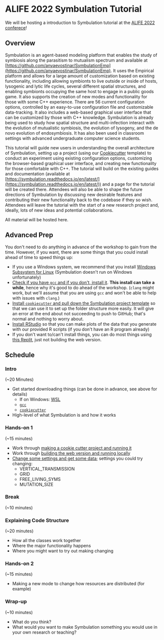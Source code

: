 # ALIFE 2022 Symbulation Tutorial

We will be hosting a introduction to Symbulation tutorial at the [ALIFE 2022 conferece](https://2022.alife.org/)!

## Overview
Symbulation is an agent-based modeling platform that enables the study of symbiosis along the parasitism to mutualism spectrum and available at [https://github.com/anyaevostinar/SymbulationEmp](https://github.com/anyaevostinar/SymbulationEmp). It uses the Empirical platform and allows for a large amount of customization based on existing functionality, including allowing symbionts to live outside or inside of hosts, lysogenic and lytic life cycles, several different spatial structures, and enabling symbionts occupying the same host to engage in a public goods game. It also supports the creation of new modes and functionality for those with some C++ experience. There are 56 current configuration options, controlled by an easy-to-use configuration file and customizable data-tracking. It also includes a web-based graphical user interface that can be customized by those with C++ knowledge. Symbulation is already being used  to study how spatial structure and multi-infection interact with the evolution of mutualistic symbiosis, the evolution of lysogeny, and the de novo evolution of endosymbiosis. It has also been used in classroom settings with advanced undergraduate computer science students. 

This tutorial will guide new users in understanding the overall architecture of Symbulation, setting up a project (using our [Cookiecutter](https://github.com/anyaevostinar/SymbulationProjectTemplate) template) to conduct an experiment using existing configuration options,  customizing the browser-based graphical user interface, and creating new functionality for those comfortable with C++. The tutorial will build on the existing guides and documentation (available at [https://symbulation.readthedocs.io/en/latest/](https://symbulation.readthedocs.io/en/latest/)) and a page for the tutorial will be created there. Attendees will also be able to shape the future directions of Symbulation by discussing new desirable features and contributing their new functionality back to the codebase if they so wish. Attendees will leave the tutorial with the start of a new research project and, ideally, lots of new ideas and potential collaborations.

All material will be hosted here.

## Advanced Prep
You don't need to do anything in advance of the workshop to gain from the time.
However, if you want, there are some things that you could install ahead of time to speed things up:

* If you use a Windows system, we recommend that you install [Windows Subsystem for Linux](https://docs.microsoft.com/en-us/windows/wsl/) (Symbulation doesn't run on Windows unfortunately)
* [Check if you have `gcc` and if you don't, install it](https://symbulation.readthedocs.io/en/latest/QuickStartGuides/1-GettingRunning.html#install-native-c-compiler). **This install can take a while**, hence why it's good to do ahead of the workshop. (`clang` might work, but we'll assume that you are using `gcc` and won't be able to help with issues with `clang`.)
* [Install `cookiecutter` and pull down the Symbulation project template](https://symbulation.readthedocs.io/en/latest/QuickStartGuides/1-GettingRunning.html#using-cookiecutter) so that we can use it to set up the folder structure more easily. It will give an error at the end about not succeeding to push to GitHub; that's normal and nothing to worry about.
* [Install RStudio](https://docs.rstudio.com/) so that you can make plots of the data that you generate with our provided R scripts (if you don't have an R program already)
* If you don't want to/can't install things, you can do most things using [this Replit](https://replit.com/@anyaevostinar/Symbulation-Example), just not building the web version.

## Schedule

### Intro
(~20 Minutes)

* Get started downloading things (can be done in advance, see above for details)
    * If on Windows: [WSL](https://docs.microsoft.com/en-us/windows/wsl/)
    * [`gcc`](https://symbulation.readthedocs.io/en/latest/QuickStartGuides/1-GettingRunning.html#install-native-c-compiler)
    * [`cookiecutter`](https://symbulation.readthedocs.io/en/latest/QuickStartGuides/1-GettingRunning.html#using-cookiecutter)
* High-level of what Symbulation is and how it works

### Hands-on 1 
(~15 minutes)
* Work through [making a cookie cutter project and running it](https://symbulation.readthedocs.io/en/latest/QuickStartGuides/1-GettingRunning.html#using-cookiecutter)
* Work through [building the web version and running locally](https://symbulation.readthedocs.io/en/latest/QuickStartGuides/1-GettingRunning.html#install-web-gui)
* [Change some settings and get some data](https://symbulation.readthedocs.io/en/latest/QuickStartGuides/2-CollectingData.html); settings you could try changing:
    * VERTICAL_TRANSMISSION
    * GRID
    * FREE_LIVING_SYMS
    * MUTATION_SIZE

### Break 
(~10 minutes)

### Explaining Code Structure 
(~20 minutes)
* How all the classes work together
* Where the major functionality happens
* Where you might want to try out making changing

### Hands-on 2 
(~15 minutes)

* Making a new mode to change how resources are distributed (for example)

### Wrap-up 
(~10 minutes)

* What do you think?
* What would you want to make Symbulation something you would use in your own research or teaching?
